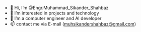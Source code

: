 - 👋 Hi, I’m @Engr.Muhammad_Sikander_Shahbaz
- 👀 I’m interested in projects and technology
- 🌱 I’m a computer engineer and AI developer
- 📫 contact me via E-mail (muhsikandershahbaz@gmail.com)

<!---
M-Sikander-Shahbaz/M-Sikander-Shahbaz is a ✨ special ✨ repository because its `README.md` (this file) appears on your GitHub profile.
You can click the Preview link to take a look at your changes.
--->
